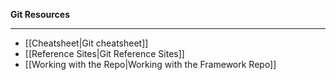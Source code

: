 **Git Resources**

-------------

* [[Cheatsheet|Git cheatsheet]]
* [[Reference Sites|Git Reference Sites]]
* [[Working with the Repo|Working with the Framework Repo]]